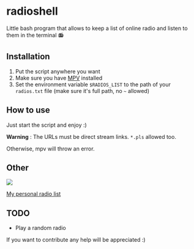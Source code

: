 # radioshell
Little bash program that allows to keep a list of online radio and listen to them in the terminal 📻

## Installation
1. Put the script anywhere you want
2. Make sure you have [MPV](https://mpv.io/) installed
3. Set the environment variable `$RADIOS_LIST` to the path of your `radios.txt` file (make sure it's full path, no `~` allowed)

## How to use

Just start the script and enjoy :)

**Warning** : The URLs must be direct stream links. `*.pls` allowed too.

Otherwise, mpv will throw an error.

## Other

![](https://tilde.town/~von/assets/media/sFU6.png)

[My personal radio list](https://cloud.disroot.org/s/Ds8JbfrosxTnnje)

## TODO

- Play a random radio

If you want to contribute any help will be appreciated :)
